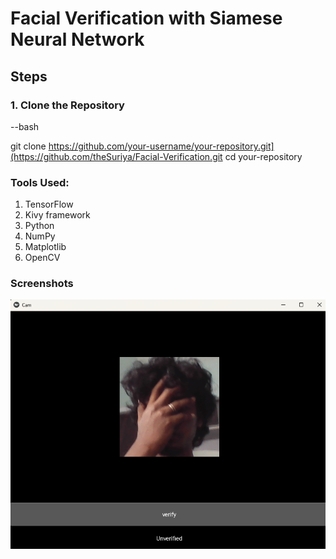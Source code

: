 # Facial Verification with Siamese Neural Network

## Steps

### 1. Clone the Repository

--bash


git clone https://github.com/your-username/your-repository.git](https://github.com/theSuriya/Facial-Verification.git
cd your-repository


### Tools Used:

1. TensorFlow
2. Kivy framework
3. Python
4. NumPy
5. Matplotlib
6. OpenCV


### Screenshots

![App Screenshot](app.png)
